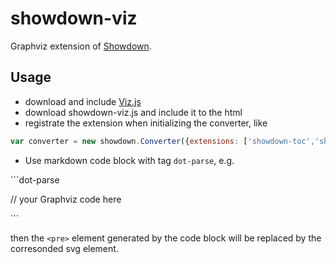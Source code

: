 # showdown-viz

Graphviz extension of [Showdown](https://github.com/showdownjs/showdown).

## Usage

- download and include [Viz.js](https://github.com/mdaines/viz.js)
- download showdown-viz.js and include it to the html
- registrate the extension when initializing the converter, like
```javascript
var converter = new showdown.Converter({extensions: ['showdown-toc','showdown-viz']});
```
- Use markdown code block with tag `dot-parse`, e.g.

\`\`\`dot-parse

// your Graphviz code here

\`\`\`

then the `<pre>` element generated by the code block will be replaced by the corresonded svg element.
